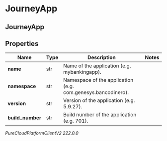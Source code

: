 # JourneyApp

## JourneyApp

## Properties

|Name | Type | Description | Notes|
|------------ | ------------- | ------------- | -------------|
| **name** | str | Name of the application (e.g. mybankingapp). | |
| **namespace** | str | Namespace of the application (e.g. com.genesys.bancodinero). | |
| **version** | str | Version of the application (e.g. 5.9.27). | |
| **build_number** | str | Build number of the application (e.g. 701). | |



_PureCloudPlatformClientV2 222.0.0_
